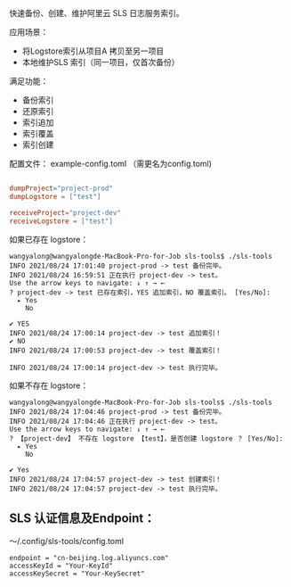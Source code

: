 快速备份、创建、维护阿里云 SLS 日志服务索引。

应用场景：
- 将Logstore索引从项目A 拷贝至另一项目
- 本地维护SLS 索引（同一项目，仅首次备份）


满足功能：
- 备份索引
- 还原索引
- 索引追加
- 索引覆盖
- 索引创建


配置文件：
example-config.toml （需更名为config.toml)

```toml

dumpProject="project-prod"
dumpLogstore = ["test"]

receiveProject="project-dev"
receiveLogstore = ["test"]

```

如果已存在 logstore：
```shell
wangyalong@wangyalongde-MacBook-Pro-for-Job sls-tools$ ./sls-tools
INFO 2021/08/24 17:01:40 project-prod -> test 备份完毕。
INFO 2021/08/24 16:59:51 正在执行 project-dev -> test。
Use the arrow keys to navigate: ↓ ↑ → ← 
? project-dev -> test 已存在索引，YES 追加索引，NO 覆盖索引。 [Yes/No]: 
  ▸ Yes
    No

✔ YES
INFO 2021/08/24 17:00:14 project-dev -> test 追加索引！
✔ NO
INFO 2021/08/24 17:00:53 project-dev -> test 覆盖索引！

INFO 2021/08/24 17:00:14 project-dev -> test 执行完毕。
```

如果不存在 logstore：
```
wangyalong@wangyalongde-MacBook-Pro-for-Job sls-tools$ ./sls-tools 
INFO 2021/08/24 17:04:46 project-prod -> test 备份完毕。
INFO 2021/08/24 17:04:46 正在执行 project-dev -> test。
Use the arrow keys to navigate: ↓ ↑ → ← 
? 【project-dev】 不存在 logstore 【test】，是否创建 logstore ？ [Yes/No]: 
  ▸ Yes
    No

✔ Yes
INFO 2021/08/24 17:04:57 project-dev -> test 创建索引！
INFO 2021/08/24 17:04:57 project-dev -> test 执行完毕。
```



## SLS 认证信息及Endpoint：
～/.config/sls-tools/config.toml

```
endpoint = "cn-beijing.log.aliyuncs.com"
accessKeyId = "Your-KeyId"
accessKeySecret = "Your-KeySecret"
```


